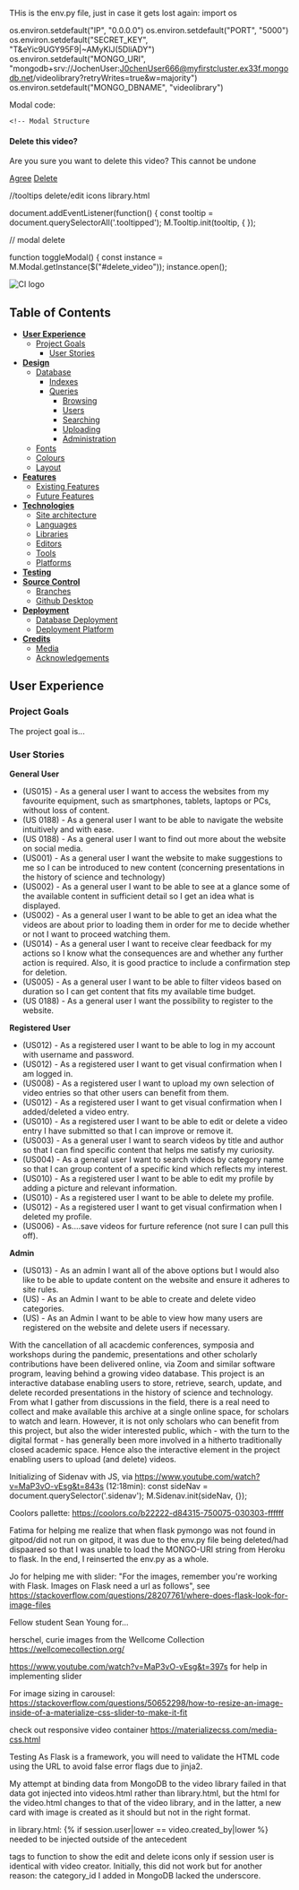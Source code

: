 

THis is the env.py file, just in case it gets lost again:
import os

os.environ.setdefault("IP", "0.0.0.0")
os.environ.setdefault("PORT", "5000")
os.environ.setdefault("SECRET_KEY", "T&eYic9UGY95F9|~AMyKlJ(5DliADY")
os.environ.setdefault("MONGO_URI", "mongodb+srv://JochenUser:J0chenUser666@myfirstcluster.ex33f.mongodb.net/videolibrary?retryWrites=true&w=majority")
os.environ.setdefault("MONGO_DBNAME", "videolibrary")



Modal code:

<!---->

    <!-- Modal Structure 
  <div id="delete_video" class="modal">
    <div class="modal-content">
      <h4>Delete this video?</h4>
      <p>Are you sure you want to delete this video? This cannot be undone</p>
    </div>
    <div class="modal-footer">
        <a href="#!" class="modal-close waves-effect waves-green btn-flat">Agree</a>
      <a href="{{ url_for('delete_video', video_id=video._id) }}" class="btn btn-danger">Delete</a>
    </div>
  </div-->
       


<!--Modal from Santé
<div class="modal fade" id="delete_video_{{video._id}}" tabindex="-1" role="dialog"
    aria-labelledby="delete_video_{{video._id}}" aria-hidden="true">
    <div class="modal-dialog modal-dialog-centered " role="document">
        <div class="modal-content rounded-0">
            <div class="modal-header">
                <h5 class="modal-title">Delete this video?</h5>
                <button type="button" class="close" data-dismiss="modal" aria-label="Close">
                    <span aria-hidden="true">&times;</span>
                </button>
            </div>
            <div class="modal-body">
                Are you sure you want to delete this cocktail? This will be deleted forever.
            </div>
            <div class="modal-footer">
                <button type="button" class="btn btn-warning text-white" data-dismiss="modal">Cancel</button>
                <a href="{{ url_for('delete_video', video_id=video._id)}}" class="btn btn-danger">Delete</a>
            </div>
        </div>
    </div>
</div-->


//tooltips delete/edit icons library.html

  document.addEventListener(function() {
      const tooltip = document.querySelectorAll('.tooltipped');
      M.Tooltip.init(tooltip, {
  });


// modal delete

function toggleModal() {
    const instance = M.Modal.getInstance($("#delete_video"));
    instance.open();





![CI logo](https://codeinstitute.s3.amazonaws.com/fullstack/ci_logo_small.png)

## Table of Contents

- **[User Experience](#User-Experience)**
  - [Project Goals](#Project-Goals)
    - [User Stories](#User-Stories)
- **[Design](#Design)**
  - [Database](#Database)
    - [Indexes](#Indexes)
    - [Queries](#Queries)
      - [Browsing](#Browsing)
      - [Users](#Users)
      - [Searching](#Searching)
      - [Uploading](#Uploading)
      - [Administration](#Administration)
  - [Fonts](#Fonts)
  - [Colours](#Colours)
  - [Layout](#Layout)
- **[Features](#Features)**
  - [Existing Features](#Existing-Features)
  - [Future Features](Future-Features)
- **[Technologies](#Technologies)**
  - [Site architecture](#Site-architecture)
  - [Languages](#Languages)
  - [Libraries](#Libraries)
  - [Editors](#Editors)
  - [Tools](#Tools)
  - [Platforms](#Platforms)
- **[Testing](#Testing)**
- **[Source Control](#Source-Control)**
  - [Branches](#Branches)
  - [Github Desktop](#Github-Desktop)
- **[Deployment](#Deployment)**
  - [Database Deployment](#Database-Deployment)
  - [Deployment Platform](#Deployment-Platform)
- **[Credits](#Credits)**
  - [Media](#Media)
  - [Acknowledgements](#Acknowledgements)

## User Experience

### Project Goals

The project goal is...

### User Stories

**General User**


- (US015) - As a general user I want to access the websites from my favourite equipment, such as smartphones, tablets, laptops or PCs, without loss of content.
- (US 0188) - As a general user I want to be able to navigate the website intuitively and with ease.
- (US 0188) - As a general user I want to find out more about the website on social media.
- (US001) - As a general user I want the website to make suggestions to me so I can be introduced to new content (concerning presentations in the history of science and technology)
- (US002) - As a general user I want to be able to see at a glance some of the available content in sufficient detail so I get an idea what is displayed.
- (US002) - As a general user I want to be able to get an idea what the videos are about prior to loading them in order for me to decide whether or not I want to proceed watching them.  
- (US014) - As a general user I want to receive clear feedback for my actions so I know what the consequences are and whether any further action is required.
  Also, it is good practice to include a confirmation step for deletion. 
- (US005) - As a general user I want to be able to filter videos based on duration so I can get content that fits my available time budget.
- (US 0188) - As a general user I want the possibility to register to the website.


**Registered User**

- (US012) - As a registered user I want to be able to log in my account with username and password.
- (US012) - As a registered user I want to get visual confirmation when I am logged in.
- (US008) - As a registered user I want to upload my own selection of video entries so that other users can benefit from them.
- (US012) - As a registered user I want to get visual confirmation when I added/deleted a video entry.
- (US010) - As a registered user I want to be able to edit or delete a video entry I have submitted so that I can improve or remove it.
- (US003) - As a general user I want to search videos by title and author so that I can find specific content that helps me satisfy my curiosity.
- (US004) - As a general user I want to search videos by category name so that I can group content of a specific kind which reflects my interest.
- (US010) - As a registered user I want to be able to edit my profile by adding a picture and relevant information.
- (US010) - As a registered user I want to be able to delete my profile.
- (US012) - As a registered user I want to get visual confirmation when I deleted my profile.
- (US006) - As....save videos for furture reference (not sure I can pull this off).


**Admin**
- (US013) - As an admin I want all of the above options but I would also like to be able to update content on the website and ensure it adheres to site rules.
- (US) - As an Admin I want to be able to create and delete video categories.
- (US) - As an Admin I want to be able to view how many users are registered on the website and delete users if necessary.
 







With the cancellation of all acacdemic conferences, symposia and workshops during the pandemic, presentations and other scholarly contributions 
have been delivered online, via Zoom and similar software program, leaving behind a growing video database. This project is an interactive database 
enabling users to store, retrieve, search, update, and delete recorded presentations in the history of science and technology. From what I gather from 
discussions in the field, there is a real need to collect and make available this archive at a single online space, for scholars to watch and learn. 
However, it is not only scholars who can benefit from this project, but also the wider interested public, which - with the turn to the digital format - has generally 
been more involved in a hitherto traditionally closed academic space. Hence also the interactive element in the project enabling users to upload (and delete) videos.
 


Initializing of Sidenav with JS, via https://www.youtube.com/watch?v=MaP3vO-vEsg&t=843s (12:18min):
const sideNav = document.querySelector('.sidenav');
M.Sidenav.init(sideNav, {});




Coolors pallette: https://coolors.co/b22222-d84315-750075-030303-ffffff


Fatima for helping me realize that when flask pymongo was not found in gitpod/did not run on gitpod, 
it was due to the env.py file being deleted/had dispaared so that I was unable to load the MONGO-URI string from Heroku to flask. In the end, I reinserted the env.py as a whole.

Jo for helping me with slider: "For the images, remember you're working with Flask. Images on Flask need a url as follows", see https://stackoverflow.com/questions/28207761/where-does-flask-look-for-image-files

Fellow student Sean Young for...

herschel, curie images from the Wellcome Collection https://wellcomecollection.org/

https://www.youtube.com/watch?v=MaP3vO-vEsg&t=397s for help in implementing slider


For image sizing in carousel:
https://stackoverflow.com/questions/50652298/how-to-resize-an-image-inside-of-a-materialize-css-slider-to-make-it-fit

check out responsive video container https://materializecss.com/media-css.html


Testing
As Flask is a framework, you will need to validate the HTML code using the URL to avoid false error flags due to jinja2. 



My attempt at binding data from MongoDB to the video library failed in that data got injected into videos.html rather than library.html, but the html for the video.html changes to 
that of the video library, and in the latter, a new card with image is created as it should but not in the right format.



in library.html:
{% if session.user|lower == video.created_by|lower %} needed to be injected outside of the antecedent <P></P> tags to function to show the edit and delete icons only if session user
is identical with video creator. Initially, this did not work but for another reason: the category_id I added in MongoDB lacked the underscore.




   <!--{% for video in videos %}
    {{ video.video_title }}<br>
    {{ video.category_name }}<br>
    {{ video.video_description }}<br>
    {{ video.video_venue }}<br>
    {{ video.video_author }}<br>
    {{ video.date }}<br>
    {{ video.video_link}}<br>
    {% endfor %}-->
<!--Featured Videos-->


